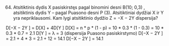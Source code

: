 64. Atsitiktinis dydis X pasiskirstęs pagal binomini desni B(10; 0,3) , atsitiktinis dydis Y –
pagal Puasono desni P (3). Atsitiktiniai dydžiai X ir Y yra nepriklausomi. Kam lygi atsitiktinio
dydžio Z = −X − 2Y dispersija?

D[−X − 2Y ] = D[X] + 4D[Y ]
D[X] = n * p * (1 - p) = 10 * 0.3 * (1 - 0.3) = 10 * 0.3 * 0.7 = 2.1
D[Y ] = λ = 3 (dispersija Puasono pasiskirstymo)
D[−X − 2Y ] = 2.1 + 4 * 3 = 2.1 + 12 = 14.1
D[−X − 2Y ] = 14.1